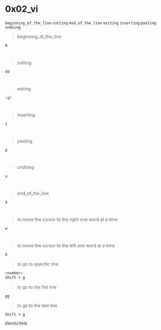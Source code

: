 # 0x02_vi

`beginning_of_the_line`  `cutting`  `end_of_the_line`  `exiting`  `inserting`  `pasting`  `undoing`

> beginning_of_the_line
```bash
0
```
#
> cutting
```bash
dd
```
#
> exiting
```bash
:q!
```
#
> inserting
```bash
i
```
#
> pasting
```bash
p
```
#
> undoing
```bash
u
```
#
> end_of_the_line
```bash
$
```
#
> to move the cursor to the right one word at a time
```bash
w
```
#
> to move the cursor to the left one word at a time
```bash
b
```
> to go to specific line
```bash
<number> 
Shift + g
```
> to go to the fist line
```bash
gg
```
> to go to the last line
```bash 
Shift + g
```
` EbenGitHub `
